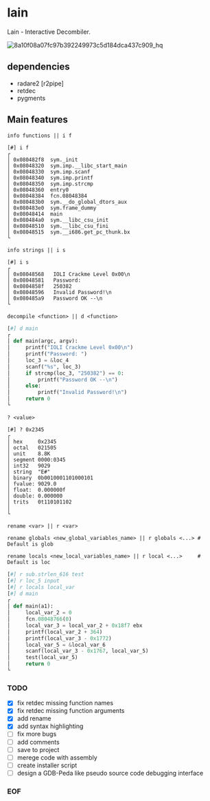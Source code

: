 # lain
Lain - Interactive Decombiler.

![8a10f08a07fc97b392249973c5d184dca437c909_hq](https://user-images.githubusercontent.com/22657154/50573189-c1dc2480-0d9c-11e9-9101-d9b6db4655b8.gif)

## dependencies
- radare2 [r2pipe]
- retdec 
- pygments

## Main features
``` info functions || i f ```
```assembly
[#] i f
┌ 
│ 0x080482f8  sym._init
│ 0x08048320  sym.imp.__libc_start_main
│ 0x08048330  sym.imp.scanf
│ 0x08048340  sym.imp.printf
│ 0x08048350  sym.imp.strcmp
│ 0x08048360  entry0
│ 0x08048384  fcn.08048384
│ 0x080483b0  sym.__do_global_dtors_aux
│ 0x080483e0  sym.frame_dummy
│ 0x08048414  main
│ 0x080484a0  sym.__libc_csu_init
│ 0x08048510  sym.__libc_csu_fini
│ 0x08048515  sym.__i686.get_pc_thunk.bx
└ 
```
``` info strings || i s ```
```assembly
[#] i s
┌ 
│ 0x08048568   IOLI Crackme Level 0x00\n
│ 0x08048581   Password: 
│ 0x0804858f   250382
│ 0x08048596   Invalid Password!\n
│ 0x080485a9   Password OK --\n
└ 
```
``` decompile <function> || d <function> ```
```python
[#] d main
┌ 
│ def main(argc, argv):
│     printf("IOLI Crackme Level 0x00\n")
│     printf("Password: ")
│     loc_3 = &loc_4 
│     scanf("%s", loc_3)
│     if strcmp(loc_3, "250382") == 0:
│         printf("Password OK --\n")
│     else:
│         printf("Invalid Password!\n")
│     return 0
└ 
```
``` ? <value> ```
```assembly
[#] ? 0x2345
┌ 
│ hex     0x2345
│ octal   021505
│ unit    8.8K
│ segment 0000:0345
│ int32   9029
│ string  "E#"
│ binary  0b0010001101000101
│ fvalue: 9029.0
│ float:  0.000000f
│ double: 0.000000
│ trits   0t110101102
│ 
└ 
```

``` rename <var> || r <var> ```

``` rename globals <new_global_variables_name> || r globals <...> # Default is glob ``` 

``` rename locals <new_local_variables_name> || r local <...>     # Default is loc  ```

```python
[#] r sub.strlen_616 test
[#] r loc_5 input
[#] r locals local_var
[#] d main
┌ 
│ def main(a1):
│     local_var_2 = 0 
│     fcn.08048766(0)
│     local_var_3 = local_var_2 + 0x18f7 ebx
│     printf(local_var_2 + 364)
│     printf(local_var_3 - 0x1772)
│     local_var_5 = &local_var_6 
│     scanf(local_var_3 - 0x1767, local_var_5)
│     test(local_var_5)
│     return 0
└ 
```

### TODO
- [x] fix retdec missing function names
- [x] fix retdec missing function arguments
- [x] add rename
- [x] add syntax highlighting
- [ ] fix more bugs
- [ ] add comments 
- [ ] save to project
- [ ] merege code with assembly 
- [ ] create installer script
- [ ] design a GDB-Peda like pseudo source code debugging interface

### EOF
